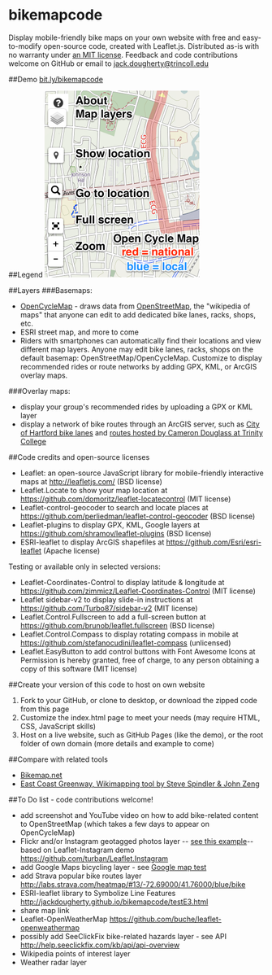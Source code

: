 bikemapcode
===========

Display mobile-friendly bike maps on your own website with free and easy-to-modify open-source code, created with Leaflet.js. Distributed as-is with no warranty under [an MIT license](https://raw.githubusercontent.com/JackDougherty/bikemapcode/master/LICENSE). Feedback and code contributions welcome on GitHub or email to [jack.dougherty@trincoll.edu](mailto:jack.dougherty@trincoll.edu)

##Demo
[bit.ly/bikemapcode](http://jackdougherty.github.io/bikemapcode)

##Legend
![legend](https://raw.githubusercontent.com/JackDougherty/bikemapcode/master/legend.png "legend")

##Layers
###Basemaps:
- [OpenCycleMap](http://www.opencyclemap.org/) - draws data from [OpenStreetMap](http://www.openstreetmap.org/), the "wikipedia of maps" that anyone can edit to add dedicated bike lanes, racks, shops, etc.
- ESRI street map, and more to come
- Riders with smartphones can automatically find their locations and view different map layers. Anyone may edit bike lanes, racks, shops on the default basemap: OpenStreetMap/OpenCycleMap. Customize to display recommended rides or route networks by adding GPX, KML, or ArcGIS overlay maps. 

###Overlay maps:
- display your group's recommended rides by uploading a GPX or KML layer
- display a network of bike routes through an ArcGIS server, such as [City of Hartford bike lanes](http://gis1.hartford.gov/arcgis/rest/services/OpenData_Community/MapServer/9) and [routes hosted by Cameron Douglass at Trinity College](http://services1.arcgis.com/5rblLCKLgS4Td60j/ArcGIS/rest/services/04212014online/FeatureServer)

##Code credits and open-source licenses
- Leaflet: an open-source JavaScript library for mobile-friendly interactive maps at http://leafletjs.com/ (BSD license)
- Leaflet.Locate to show your map location at https://github.com/domoritz/leaflet-locatecontrol (MIT license)
- Leaflet-control-geocoder to search and locate places at https://github.com/perliedman/leaflet-control-geocoder (BSD license)
- Leaflet-plugins to display GPX, KML, Google layers at https://github.com/shramov/leaflet-plugins (BSD license)
- ESRI-leaflet to display ArcGIS shapefiles at https://github.com/Esri/esri-leaflet (Apache license)

Testing or available only in selected versions:
- Leaflet-Coordinates-Control to display latitude & longitude at https://github.com/zimmicz/Leaflet-Coordinates-Control (MIT license)
- Leaflet sidebar-v2 to display slide-in instructions at https://github.com/Turbo87/sidebar-v2 (MIT license)
- Leaflet.Control.Fullscreen to add a full-screen button at https://github.com/brunob/leaflet.fullscreen (BSD license)
- Leaflet.Control.Compass to display rotating compass in mobile at https://github.com/stefanocudini/leaflet-compass (unlicensed)
- Leaflet.EasyButton to add control buttons with Font Awesome Icons at Permission is hereby granted, free of charge, to any person obtaining a copy of this software (MIT license)

##Create your version of this code to host on own website
1) Fork to your GitHub, or clone to desktop, or download the zipped code from this page
2) Customize the index.html page to meet your needs (may require HTML, CSS, JavaScript skills)
3) Host on a live website, such as GitHub Pages (like the demo), or the root folder of own domain (more details and example to come)

##Compare with related tools
- [Bikemap.net](http://bikemap.net/en)
- [East Coast Greenway, Wikimapping tool by Steve Spindler & John Zeng](http://map.greenway.org/)

##To Do list - code contributions welcome!
- add screenshot and YouTube video on how to add bike-related content to OpenStreetMap (which takes a few days to appear on OpenCycleMap)
- Flickr and/or Instagram geotagged photos layer -- [see this example](http://jackdougherty.github.io/Leaflet.Instagram/examples/)-- based on Leaflet-Instagram demo https://github.com/turban/Leaflet.Instagram
- add Google Maps bicycling layer - see [Google map test](http://jackdougherty.github.io/bikemapcode/testG.html)
- add Strava popular bike routes layer http://labs.strava.com/heatmap/#13/-72.69000/41.76000/blue/bike
- ESRI-leaflet library to Symbolize Line Features http://jackdougherty.github.io/bikemapcode/testE3.html
- share map link
- Leaflet-OpenWeatherMap https://github.com/buche/leaflet-openweathermap
- possibly add SeeClickFix bike-related hazards layer - see API http://help.seeclickfix.com/kb/api/api-overview
- Wikipedia points of interest layer
- Weather radar layer
